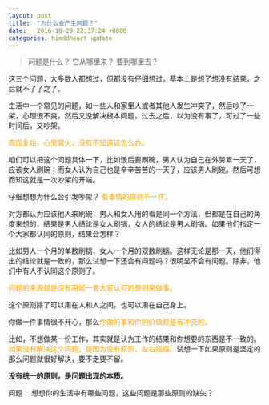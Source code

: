 ```yaml
---
layout: post
title:  "为什么会产生问题？"
date:   2016-10-29 22:37:24 +0800
categories: himddheart update
--- 
```


>问题是什么？
它从哪里来？
要到哪里去？

这三个问题，大多数人都想过，但都没有仔细想过，基本上是想了想没有结果，之后就不了了之了。

生活中一个常见的问题，如一些人和家里人或者其他人发生冲突了，然后吵了一架，心理很不爽，然后又没解决根本问题，过去之后，以为没有事了，可过了一些时间后，又吵架。

<font color="orange">周而复始，心里窝火，没有不知道该怎么办。</font>

咱们可以把这个问题具体一下，比如饭后要刷碗，男人认为自己在外劳累一天了，应该女人刷碗；而女人认为自己也是辛辛苦苦的一天了，应该男人刷碗。然后可想而知这就是一次吵架的开端。

仔细想想为什么会引发吵架？
<font color="orange"> 看事情的原则不一样。</font>

对方都认为应该他人来刷碗，男人和女人用的看是同一个方法，但都是在自己的角度来想的，结果是男人结论是女人刷锅，女人的结论是男人刷锅。如果他们指定一个大家都认同的原则，结果会怎样？

比如男人一个月的单数刷锅，女人一个月的双数刷锅。这样无论是那一天，他们得出的结论就是一致的，那么试想一下还会有问题吗？很明显不会有问题。除非，他们中有人不认同这个原则了。

<font color="orange">问题的来源就是没有用同一套大家认可的原则来做事。</font>

这个原则除了可以用在人和人之间，也可以用在自己身上。

你做一件事情很不开心，那么<font color="orange">你做的事和你的价值观是有冲突的。</font>

比如，不想做某一份工作，其实就是认为工作的结果和你想要的东西是不一致的。<font color="orange">如果没有解决这个问题，是因为没有原则，左右摇摆。</font>试想一下如果原则是坚定的那么问题就很好解决，要不走要不留。

**没有统一的原则，是问题出现的本质。**

问题：
想想你的生活中有哪些问题，这些问题是那些原则的缺失？






